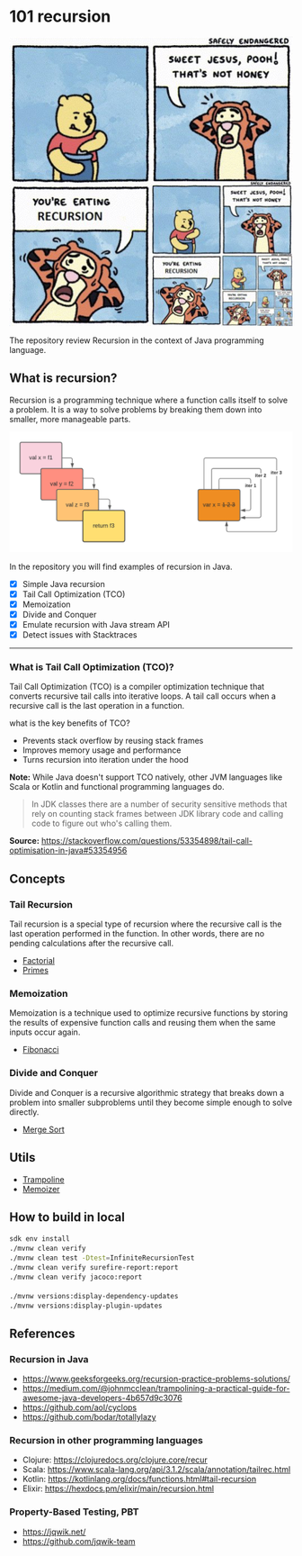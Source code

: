 # 101 recursion

![docs](./docs/recursion.jpg)

The repository review Recursion in the context of Java programming language.

## What is recursion?

Recursion is a programming technique where a function calls itself to solve a problem. It is a way to solve problems by breaking them down into smaller, more manageable parts.

![recursion](./docs/recursion2.png)

In the repository you will find examples of recursion in Java.

- [x] Simple Java recursion
- [x] Tail Call Optimization (TCO) 
- [x] Memoization
- [x] Divide and Conquer
- [x] Emulate recursion with Java stream API
- [x] Detect issues with Stacktraces

---

### What is Tail Call Optimization (TCO)?

Tail Call Optimization (TCO) is a compiler optimization technique that converts recursive tail calls into iterative loops. A tail call occurs when a recursive call is the last operation in a function.

what is the key benefits of TCO?

- Prevents stack overflow by reusing stack frames
- Improves memory usage and performance
- Turns recursion into iteration under the hood

**Note:** While Java doesn't support TCO natively, other JVM languages like Scala or Kotlin and functional programming languages do.

> In JDK classes there are a number of security sensitive methods that rely on counting stack frames between JDK library code and calling code to figure out who's calling them.

**Source:** https://stackoverflow.com/questions/53354898/tail-call-optimisation-in-java#53354956

## Concepts

### Tail Recursion

Tail recursion is a special type of recursion where the recursive call is the last operation performed in the function. In other words, there are no pending calculations after the recursive call.

- [Factorial](./src/main/java/info/jab/recursion/Factorial.java)
- [Primes](./src/main/java/info/jab/recursion/Primes.java)

### Memoization

Memoization is a technique used to optimize recursive functions by storing the results of expensive function calls and reusing them when the same inputs occur again.

- [Fibonacci](./src/main/java/info/jab/recursion/Fibonacci.java)

### Divide and Conquer

Divide and Conquer is a recursive algorithmic strategy that breaks down a problem into smaller subproblems until they become simple enough to solve directly.

- [Merge Sort](./src/main/java/info/jab/recursion/MergeSort.java)

## Utils

- [Trampoline](./src/main/java/info/jab/recursion/utils/Trampoline.java)
- [Memoizer](./src/main/java/info/jab/recursion/utils/Memoizer.java)

## How to build in local

```bash
sdk env install
./mvnw clean verify
./mvnw clean test -Dtest=InfiniteRecursionTest
./mvnw clean verify surefire-report:report
./mvnw clean verify jacoco:report

./mvnw versions:display-dependency-updates
./mvnw versions:display-plugin-updates
```

## References

### Recursion in Java

- https://www.geeksforgeeks.org/recursion-practice-problems-solutions/
- https://medium.com/@johnmcclean/trampolining-a-practical-guide-for-awesome-java-developers-4b657d9c3076
- https://github.com/aol/cyclops 
- https://github.com/bodar/totallylazy

### Recursion in other programming languages

- Clojure: https://clojuredocs.org/clojure.core/recur
- Scala:   https://www.scala-lang.org/api/3.1.2/scala/annotation/tailrec.html
- Kotlin:  https://kotlinlang.org/docs/functions.html#tail-recursion
- Elixir:  https://hexdocs.pm/elixir/main/recursion.html

### Property-Based Testing, PBT

- https://jqwik.net/
- https://github.com/jqwik-team
